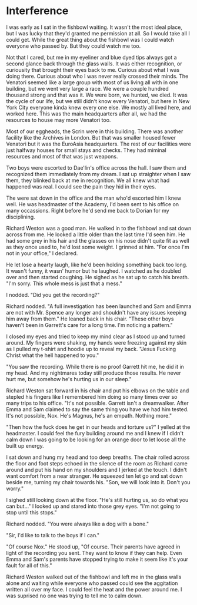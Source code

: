 # Interference

I was early as I sat in the fishbowl waiting.  It wasn't the most ideal place, but I was lucky that they'd granted me permission at all.  So I would take all I could get.  While the great thing about the fishbowl was I could watch everyone who passed by.  But they could watch me too.

Not that I cared, but me in my eyeliner and blue dyed tips always got a second glance back through the glass walls.  It was either recognition, or curiousity that brought their eyes back to me.  Curious about what I was doing there.  Curious about who I was never really crossed their minds.  The Venatori seemed like a large group with most of us living all with in one building, but we went very large a race.  We were a couple hundred thousand strong and that was it.  We were born, we hunted, we died.  It was the cycle of our life, but we still didn't know every Venatori, but here in New York City everyone kinda knew every one else.  We mostly all lived here, and worked here.  This was the main headquarters after all, we had the resources to house may more Venatori too.

Most of our eggheads, the Scrin were in this building.  There was another facility like the Archives in London.  But that was smaller housed fewer Venatori but it was the EuroAsia headquarters.  The rest of our facilities were just halfway houses for small stays and checks.  They had miminal resources and most of that was just weapons.

Two boys were escorted to Dae'lin's office across the hall.  I saw them and recognized them immediately from my dream.  I sat up straighter when I saw them, they blinked back at me in recognition. We all knew what had happened was real.  I could see the pain they hid in their eyes.

The were sat down in the office and the man who'd escorted him I knew well.  He was headmaster of the Academy, I'd been sent to his office on many occassions.  Right before he'd send me back to Dorian for my disciplining.

Richard Weston was a good man.  He walked in to the fishbowl and sat down across from me.  He looked a little older than the last time I'd seen him.  He had some grey in his hair and the glasses on his nose didn't quite fit as well as they once used to, he'd lost some weight.  I grinned at him. "For once I'm not in your office," I declared.

He let lose a hearty laugh, like he'd been holding something back too long.  It wasn't funny, it wasn' humor but he laughed.  I watched as he doubled over and then started coughing.  He sighed as he sat up to catch his breath.  "I'm sorry.  This whole mess is just that a mess."

I nodded.  "Did you get the recording?"

Richard nodded.  "A full investigation has been launched and Sam and Emma are not with Mr. Spence any longer and shouldn't have any issues keeping him away from them."  He leaned back in his chair.  "These other boys haven't been in Garrett's care for a long time.  I'm noticing a pattern."

I closed my eyes and tried to keep my mind clear as I stood up and turned around.  My fingers were shaking, my hands were freezing against my skin as I pulled my t-shirt and hoodie up to reveal my back.  "Jesus Fucking Christ what the hell happened to you."

"You saw the recording.  While there is no proof Garrett hit me, he did it in my head.  And my nightmares today still produce those results.  He never hurt me, but somehow he's hurting us in our sleep."

Richard Weston sat forward in his chair and put his elbows on the table and stepled his fingers like I remembered him doing so many times over so many trips to his office.  "It's not possible.  Garrett isn't a dreamwalker.  After Emma and Sam claimed to say the same thing you have we had him tested.  It's not possible, Nox.  He's Magnus, he's an empath.  Nothing more."

"Then how the fuck does he get in our heads and torture us?"  I yelled at the headmaster.  I could feel the fury building around me and I knew if I didn't calm down I was going to be looking for an orange door to let loose all the built up energy.

I sat down and hung my head and too deep breaths.  The chair rolled across the floor and foot steps echoed in the silence of the room as Richard came around and put his hand on my shoulders and I jerked at the touch.  I didn't want comfort from a near stranger.  He squeezed ten let go and sat down beside me, turning my chair towards his.  "Son, we will look into it.  Don't you worry."

I sighed still looking down at the floor.  "He's still hurting us, so do what you can but..."  I looked up and stared into those grey eyes.  "I'm not going to stop until this stops."

Richard nodded.  "You were always like a dog with a bone."

"Sir, I'd like to talk to the boys if I can."

"Of course Nox."  He stood up, "Of course.  Their parents have agreed in light of the recording you sent.  They want to know if they can help.  Even Emma and Sam's parents have stopped trying to make it seem like it's your fault for all of this."

Richard Weston walked out of the fishbowl and left me in the glass walls alone and waiting while everyone who passed could see the aggitation written all over my face.  I could feel the heat and the power around me.  I was suprised no one was trying to tell me to calm down.